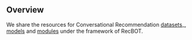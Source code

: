 ## Overview

We share the resources for Conversational Recommendation [datasets](./data_zoo)_, [models](./model_zoo.md) and [modules](./model_zoo) under the framework of RecBOT.